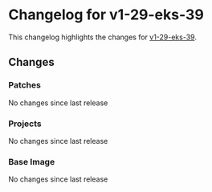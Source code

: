 # Changelog for v1-29-eks-39

This changelog highlights the changes for [v1-29-eks-39](https://github.com/aws/eks-distro/tree/v1-29-eks-39).

## Changes

### Patches
No changes since last release

### Projects
No changes since last release

### Base Image
No changes since last release

